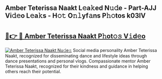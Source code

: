 ## Amber Teterissa Naakt L𝚎a𝚔ed N𝚞𝚍e - Part-AJJ Vi𝚍𝚎o L𝚎a𝚔s - H𝚘𝚝 O𝚗𝚕yf𝚊ns P𝚑𝚘tos k03lV

# <h2><a href="http://kfcdv5n.oniu.top/?m=Amber+Teterissa+Naakt">🔗👉 🔴 Amber Teterissa Naakt P𝚑ot𝚘𝚜 V𝚒d𝚎o</a></h2>

[![Amber Teterissa Naakt Nu𝚍e𝚜](https://i.imgur.com/0qMVB7G.gif)](http://kfcdv5n.oniu.top/?m=Amber+Teterissa+Naakt)
Social media personality Amber Teterissa Naakt, recognized for disseminating dance and lifestyle ideas through dance presentations and personal vlogs. Compassionate mentor Amber Teterissa Naakt, recognized for their kindness and guidance in helping others reach their potential.  
